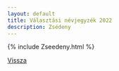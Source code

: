 ```yaml
---
layout: default
title: Választási névjegyzék 2022
description: Zsédeny
---
```


{% include Zseedeny.html %}

[Vissza](./)